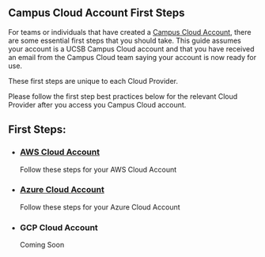 ## Campus Cloud Account First Steps
For teams or individuals that have created a [Campus Cloud Account](/glossary#campuscloudaccount), there are some essential first steps that you should take.
This guide assumes your account is a UCSB Campus Cloud account and that you have received an email from the Campus Cloud team saying your account is now ready for use.  

These first steps are unique to each Cloud Provider. 



Please follow the first step best practices below for the relevant Cloud Provider after you access you Campus Cloud account.

## First Steps:

* ### [AWS Cloud Account](awsfirststeps)
    Follow these steps for your AWS Cloud Account

* ### [Azure Cloud Account](azurefirststeps)
    Follow these steps for your Azure Cloud Account

* ### GCP Cloud Account
    Coming Soon


